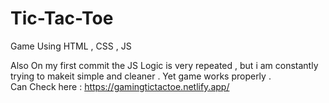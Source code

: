 # Tic-Tac-Toe
Game Using HTML , CSS , JS

Also On my first commit the JS Logic is very repeated , but i am constantly trying to makeit simple and cleaner . Yet game works properly .\
Can Check here : https://gamingtictactoe.netlify.app/
